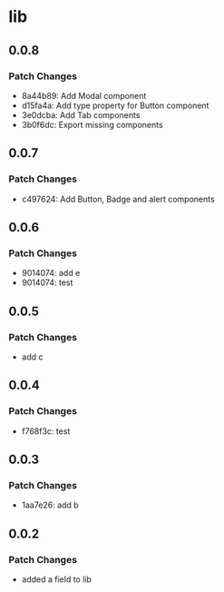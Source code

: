 # lib

## 0.0.8

### Patch Changes

- 8a44b89: Add Modal component
- d15fa4a: Add type property for Button component
- 3e0dcba: Add Tab components
- 3b0f6dc: Export missing components

## 0.0.7

### Patch Changes

- c497624: Add Button, Badge and alert components

## 0.0.6

### Patch Changes

- 9014074: add e
- 9014074: test

## 0.0.5

### Patch Changes

- add c

## 0.0.4

### Patch Changes

- f768f3c: test

## 0.0.3

### Patch Changes

- 1aa7e26: add b

## 0.0.2

### Patch Changes

- added a field to lib
